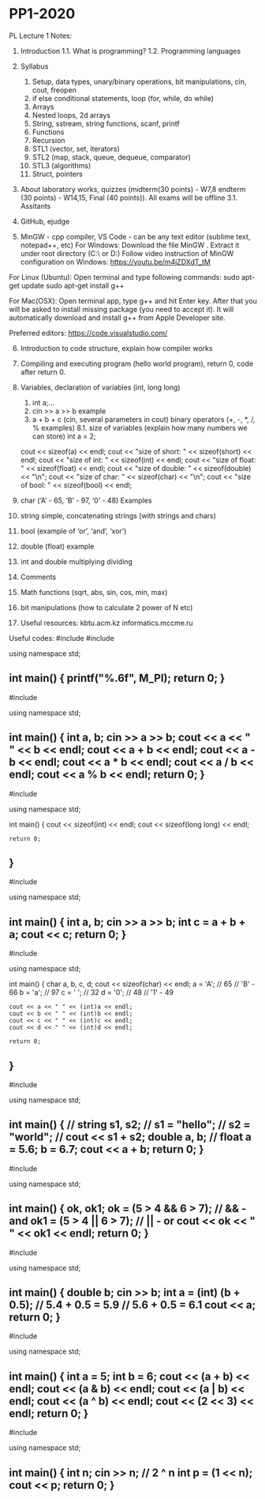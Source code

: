# PP1-2020
PL Lecture 1 Notes:
1. Introduction
1.1. What is programming?
1.2. Programming languages
2. Syllabus
    1. Setup, data types, unary/binary operations, bit manipulations, cin, cout, freopen
    2. if else conditional statements, loop (for, while, do while)
    3. Arrays
    4. Nested loops, 2d arrays
    5. String, sstream, string functions, scanf, printf
    6. Functions
    7. Recursion 
    8. STL1 (vector, set, iterators)
    9. STL2 (map, stack, queue, dequeue, comparator)
    10. STL3 (algorithms)
    11. Struct, pointers
3. About laboratory works, quizzes (midterm(30 points) - W7,8 endterm (30 points) - W14,15, Final (40 points)). All exams will be offline
3.1. Assitants
4. GitHub, ejudge

5. MinGW - cpp compiler, VS Code - can be any text editor (sublime text, notepad++, etc)
For Windows:
Download the file MinGW .
Extract it under root directory (C:\ or D:\)
Follow video instruction of MinGW configuration on Windows:
https://youtu.be/m4jZDXdT_tM

For Linux (Ubuntu):
Open terminal and type following commands:
sudo apt-get update
sudo apt-get install g++
 

For Mac(OSX):
Open terminal app, type g++ and hit Enter key. After that you will be asked to install missing package (you need to accept it). It will automatically download and install g++ from Apple Developer site.

Preferred editors:
https://code.visualstudio.com/ 

6. Introduction to code structure, explain how compiler works
7. Compiling and executing program (hello world program), return 0, code after return 0.
8. Variables, declaration of variables (int, long long)
    1. int a;...
    2. cin >> a >> b example
    3. a + b + c (cin, several parameters in cout) binary operators (+, -, *, /, % examples)
8.1. size of variables (explain how many numbers we can store)
	int a = 2;

	cout << sizeof(a) << endl;
	cout << "size of short: " << sizeof(short) << endl;
	cout << "size of int: " << sizeof(int) << endl;
	cout << "size of float: " << sizeof(float) << endl;
	cout << "size of double: " << sizeof(double) << "\n";
	cout << "size of char: " << sizeof(char) << "\n";
	cout << "size of bool: " << sizeof(bool) << endl;
    


9.   char (‘A’ - 65, ‘B’ - 97, ‘0’ - 48) Examples
10. string simple, concatenating strings (with strings and chars)
11. bool (example of ‘or’, ‘and’, ‘xor’)
12. double (float) example
13. int and double multiplying dividing
14. Comments
15. Math functions (sqrt, abs, sin, cos, min, max)
16. bit manipulations (how to calculate 2 power of N etc)
17. Useful resources: 
    kbtu.acm.kz
    informatics.mccme.ru 

Useful codes:
#include <iostream>
#include <cmath>

using namespace std;

int main() {
    printf("%.6f", M_PI);
    return 0;
}
------------------------------------
#include <iostream>

using namespace std;

int main() {
    int a, b; 
    cin >> a >> b; 
    cout << a << " " << b << endl;
    cout << a + b << endl;
    cout << a - b << endl;
    cout << a * b << endl;
    cout << a / b << endl;
    cout << a % b << endl;
    return 0;
}
------------------------------------
#include <iostream>

using namespace std;

int main() {
    cout << sizeof(int) << endl;
    cout << sizeof(long long) << endl;
    
    return 0;
}
------------------------------------
#include <iostream>

using namespace std;

int main() {
    int a, b;
    cin >> a >> b;
    int c = a + b + a;
    cout << c;
    return 0;
}
------------------------------------

#include <iostream>

using namespace std;

int main() {
    char a, b, c, d;
    cout << sizeof(char) << endl;
    a = 'A'; // 65
    // 'B' - 66
    b = 'a'; // 97
    c = ' '; // 32
    d = '0'; // 48
    // '1' - 49

    cout << a << " " << (int)a << endl;
    cout << b << " " << (int)b << endl;
    cout << c << " " << (int)c << endl;
    cout << d << " " << (int)d << endl;
 
    return 0;
}
------------------------------------
#include <iostream>

using namespace std;

int main() {
    // string s1, s2;
    // s1 = "hello";
    // s2 = "world";
    // cout << s1 + s2;
    double a, b; // float
    a = 5.6;
    b = 6.7;
    cout << a + b;
    return 0;
}
------------------------------------
#include <iostream>

using namespace std;

int main() {
         ok, ok1;
    ok = (5 > 4 && 6 > 7); // && - and
    ok1 = (5 > 4 || 6 > 7); // || - or
    cout << ok << " " << ok1 << endl;
    return 0;
}
------------------------------------
#include <iostream>

using namespace std;

int main() {
    double b;
    cin >> b;
    int a = (int) (b + 0.5); // 5.4 + 0.5 = 5.9 // 5.6 + 0.5 = 6.1
    cout << a;
    return 0;
}
------------------------------------
#include <iostream>

using namespace std;

int main() {
    int a = 5;
    int b = 6;
    cout << (a + b) << endl;
    cout << (a & b) << endl;
    cout << (a | b) << endl;
    cout << (a ^ b) << endl;
    cout << (2 << 3) << endl;
    return 0;
}
------------------------------------
#include <iostream>

using namespace std;

int main() {
    int n;
    cin >> n;
    // 2 ^ n
    int p = (1 << n);
    cout << p;
    return 0;
}
------------------------------------
